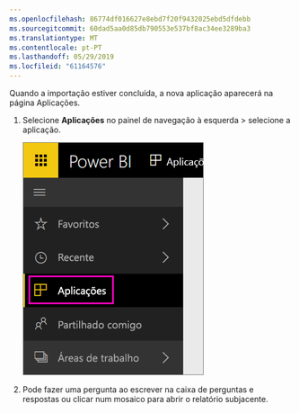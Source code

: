 ```yaml
---
ms.openlocfilehash: 86774df016627e8ebd7f20f9432025ebd5dfdebb
ms.sourcegitcommit: 60dad5aa0d85db790553e537bf8ac34ee3289ba3
ms.translationtype: MT
ms.contentlocale: pt-PT
ms.lasthandoff: 05/29/2019
ms.locfileid: "61164576"
---
```

Quando a importação estiver concluída, a nova aplicação aparecerá na página Aplicações.

1. Selecione **Aplicações** no painel de navegação à esquerda > selecione a aplicação.
   
     ![Aplicações no painel de navegação à esquerda](media/powerbi-service-apps-open-app/power-bi-service-apps-left-nav.png)
2. Pode fazer uma pergunta ao escrever na caixa de perguntas e respostas ou clicar num mosaico para abrir o relatório subjacente. 

